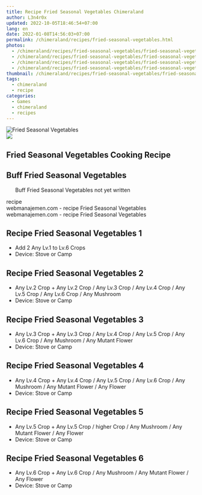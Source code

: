 ```yaml
---
title: Recipe Fried Seasonal Vegetables Chimeraland
author: L3n4r0x
updated: 2022-10-05T18:46:54+07:00
lang: en
date: 2022-01-08T14:56:03+07:00
permalink: /chimeraland/recipes/fried-seasonal-vegetables.html
photos:
  - /chimeraland/recipes/fried-seasonal-vegetables/fried-seasonal-vegetables.webp
  - /chimeraland/recipes/fried-seasonal-vegetables/fried-seasonal-vegetables-name.webp
  - /chimeraland/recipes/fried-seasonal-vegetables/fried-seasonal-vegetables-icon.webp
  - /chimeraland/recipes/fried-seasonal-vegetables/fried-seasonal-vegetables-material.webp
thumbnail: /chimeraland/recipes/fried-seasonal-vegetables/fried-seasonal-vegetables.webp
tags:
  - chimeraland
  - recipe
categories:
  - Games
  - chimeraland
  - recipes
---
```


<link
  rel="stylesheet"
  href="https://rawcdn.githack.com/dimaslanjaka/Web-Manajemen/870a349/css/bootstrap-5-3-0-alpha3-wrapper.css"
/>
<section id="bootstrap-wrapper">
  <div data-bs-theme="dark">
    <div class="card mb-2">
      <div class="card-body">
        <div class="row g-0">
          <div class="col-sm-4 position-relative mb-2">
            <img
              src="https://www.webmanajemen.com/chimeraland/recipes/fried-seasonal-vegetables/fried-seasonal-vegetables-material.webp"
              class="card-img fit-cover w-100 h-100"
              alt="Fried Seasonal Vegetables"
              data-fancybox="true"
            />
          </div>
          <div class="col-sm-8 mb-2">
            <div class="card-body">
              <div class="d-flex flex-row align-items-center mb-3">
                <img
                  class="d-inline-block me-2"
                  src="https://www.webmanajemen.com/chimeraland/recipes/fried-seasonal-vegetables/fried-seasonal-vegetables-icon.webp"
                  width="auto"
                  height="auto"
                  style="vertical-align: middle"
                />
                <h2 class="fs-5">Fried Seasonal Vegetables Cooking Recipe</h2>
              </div>
              <h2 class="card-title fs-5">Buff Fried Seasonal Vegetables</h2>
              <div class="card-text">
                <ul>
                  Buff Fried Seasonal Vegetables not yet written
                </ul>
              </div>
              <span class="badge rounded-pill">recipe</span>
            </div>
            <div class="card-footer text-end text-muted mt-auto">
              webmanajemen.com - recipe Fried Seasonal Vegetables
            </div>
          </div>
        </div>
      </div>
      <div class="card-footer text-end text-muted">
        webmanajemen.com - recipe Fried Seasonal Vegetables
      </div>
    </div>
    <div class="row mb-2">
      <div class="col-12 col-lg-6 recipe-item mb-2">
        <div class="card">
          <div class="card-body">
            <h2 class="card-title fs-5">Recipe Fried Seasonal Vegetables 1</h2>
            <div class="card-text">
              <ul>
                <li>Add 2 Any Lv.1 to Lv.6 Crops</li>
                <li>Device: Stove or Camp</li>
              </ul>
            </div>
          </div>
        </div>
      </div>
      <div class="col-12 col-lg-6 recipe-item mb-2">
        <div class="card">
          <div class="card-body">
            <h2 class="card-title fs-5">Recipe Fried Seasonal Vegetables 2</h2>
            <div class="card-text">
              <ul>
                <li>
                  Any Lv.2 Crop<span> + </span>Any Lv.2 Crop<span> / </span>Any
                  Lv.3 Crop<span> / </span>Any Lv.4 Crop<span> / </span>Any Lv.5
                  Crop<span> / </span>Any Lv.6 Crop<span> / </span>Any Mushroom
                </li>
                <li>Device: Stove or Camp</li>
              </ul>
            </div>
          </div>
        </div>
      </div>
      <div class="col-12 col-lg-6 recipe-item mb-2">
        <div class="card">
          <div class="card-body">
            <h2 class="card-title fs-5">Recipe Fried Seasonal Vegetables 3</h2>
            <div class="card-text">
              <ul>
                <li>
                  Any Lv.3 Crop<span> + </span>Any Lv.3 Crop<span> / </span>Any
                  Lv.4 Crop<span> / </span>Any Lv.5 Crop<span> / </span>Any Lv.6
                  Crop<span> / </span>Any Mushroom<span> / </span>Any Mutant
                  Flower
                </li>
                <li>Device: Stove or Camp</li>
              </ul>
            </div>
          </div>
        </div>
      </div>
      <div class="col-12 col-lg-6 recipe-item mb-2">
        <div class="card">
          <div class="card-body">
            <h2 class="card-title fs-5">Recipe Fried Seasonal Vegetables 4</h2>
            <div class="card-text">
              <ul>
                <li>
                  Any Lv.4 Crop<span> + </span>Any Lv.4 Crop<span> / </span>Any
                  Lv.5 Crop<span> / </span>Any Lv.6 Crop<span> / </span>Any
                  Mushroom<span> / </span>Any Mutant Flower<span> / </span>Any
                  Flower
                </li>
                <li>Device: Stove or Camp</li>
              </ul>
            </div>
          </div>
        </div>
      </div>
      <div class="col-12 col-lg-6 recipe-item mb-2">
        <div class="card">
          <div class="card-body">
            <h2 class="card-title fs-5">Recipe Fried Seasonal Vegetables 5</h2>
            <div class="card-text">
              <ul>
                <li>
                  Any Lv.5 Crop<span> + </span>Any Lv.5 Crop<span> / </span
                  >higher Crop<span> / </span>Any Mushroom<span> / </span>Any
                  Mutant Flower<span> / </span>Any Flower
                </li>
                <li>Device: Stove or Camp</li>
              </ul>
            </div>
          </div>
        </div>
      </div>
      <div class="col-12 col-lg-6 recipe-item mb-2">
        <div class="card">
          <div class="card-body">
            <h2 class="card-title fs-5">Recipe Fried Seasonal Vegetables 6</h2>
            <div class="card-text">
              <ul>
                <li>
                  Any Lv.6 Crop<span> + </span>Any Lv.6 Crop<span> / </span>Any
                  Mushroom<span> / </span>Any Mutant Flower<span> / </span>Any
                  Flower
                </li>
                <li>Device: Stove or Camp</li>
              </ul>
            </div>
          </div>
        </div>
      </div>
    </div>
  </div>
</section>
